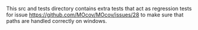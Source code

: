 This src and tests directory contains extra tests that act as regression tests
for issue https://github.com/MOcov/MOcov/issues/28
to make sure that paths are handled correctly on windows.

